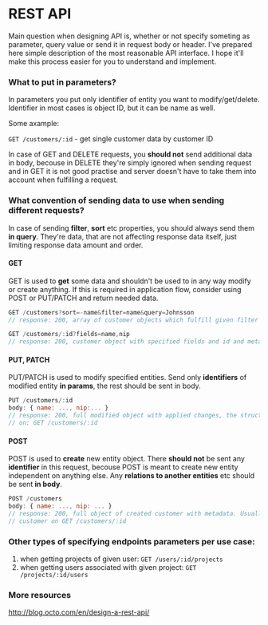 # REST API

Main question when designing API is, whether or not specify someting as parameter, query value or send it in request body 
or header. I've prepared here simple description of the most reasonable API interface. I hope it'll make this process easier 
for you to understand and implement.

### What to put in parameters?

In parameters you put only identifier of entity you want to modify/get/delete. Identifier in most cases is object ID, but it
can be name as well.

Some axample:

`GET /customers/:id` - get single customer data by customer ID

In case of GET and DELETE requests, you __should not__ send additional data in body, becouse in DELETE they're simply 
ignored when sending request and in GET it is not good practise and server doesn't have to take them into account
when fulfilling a request.

### What convention of sending data to use when sending different requests?

In case of sending __filter__, __sort__ etc properties, you should always send them __in query__. They're data, that are not 
affecting response data itself, just limiting response data amount and order.

#### GET

GET is used to __get__ some data and shouldn't be used to in any way modify or create anything. If this is required in 
application flow, consider using POST or PUT/PATCH and return needed data. 

```javascript
GET /customers?sort=-name&filter=name&query=Johnsson
// response: 200, array of customer objects which fulfill given filter and are sorted in ascending order ('-' = asc, '+' = desc)
```
```javascript
GET /customers/:id?fields=name,nip
// response: 200, customer object with specified fields and id and metadata (e.g. createdBy, modifiedBy, createdAt...)
```

#### PUT, PATCH

PUT/PATCH is used to modify specified entities. 
Send only __identifiers__ of modified entity __in params__, the rest should be sent in body.

```javascript
PUT /customers/:id
body: { name: ..., nip:... } 
// response: 200, full modified object with applied changes, the structure should be the same as when getting single object
// on: GET /customers/:id
```

#### POST

POST is used to __create__ new entity object. There __should not__ be sent any __identifier__ in this request, becouse POST 
is meant to create new entity independent on anything else. Any __relations to another entities__ etc should be sent __in 
body__.

```javascript
POST /customers
body: { name: ..., nip: ... }
// response: 200, full object of created customer with metadata. Usually corresponds to what is returned when getting single 
// customer on GET /customers/:id
```

### Other types of specifying endpoints parameters per use case:

1. when getting projects of given user: 
`GET /users/:id/projects`
1. when getting users associated with given project:
`GET /projects/:id/users`

### More resources
http://blog.octo.com/en/design-a-rest-api/
